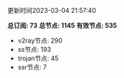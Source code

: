 更新时间2023-03-04 21:57:40

**总订阅: 73**
**总节点: 1145**
**有效节点: 535**
- v2ray节点: 290
- ss节点: 193
- trojan节点: 45
- ssr节点: 7
